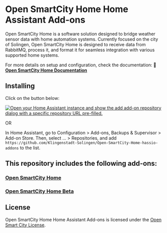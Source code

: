 # Open SmartCity Home Home Assistant Add-ons

Open SmartCity Home is a software solution designed to bridge weather sensor data with home automation systems. Currently focused on the city of Solingen, Open SmartCity Home is designed to receive data from RabbitMQ, process it, and format it for seamless integration with various supported home systems.

For more details on setup and configuration, check the documentation:
📖 **[Open SmartCity Home Documentation](https://github.com/Klingenstadt-Solingen/Open-SmartCity-Home/blob/development/README.md)**

## Installing

Click on the button below:

[![Open your Home Assistant instance and show the add add-on repository dialog with a specific repository URL pre-filled.](https://my.home-assistant.io/badges/supervisor_add_addon_repository.svg)](https://my.home-assistant.io/redirect/supervisor_add_addon_repository/?repository_url=https://github.com/Klingenstadt-Solingen/Open-SmartCity-Home-hassio-addons)

OR

In Home Assistant, go to Configuration > Add-ons, Backups & Supervisor > Add-on Store. Then, select ... > Repositories, and add `https://github.com/Klingenstadt-Solingen/Open-SmartCity-Home-hassio-addons` to the list.

## This repository includes the following add-ons:

### [Open SmartCity Home](./open_smartcity_home)
### [Open SmartCity Home Beta](./open_smartcity_home_beta)


## License

Open SmartCity Home Home Assistant Add-ons is licensed under the [Open Smart City License](LICENSE.md).
